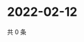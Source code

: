 # 2022-02-12

共 0 条

<!-- BEGIN WEIBO -->
<!-- 最后更新时间 Sat Feb 12 2022 15:07:56 GMT+0800 (China Standard Time) -->

<!-- END WEIBO -->
